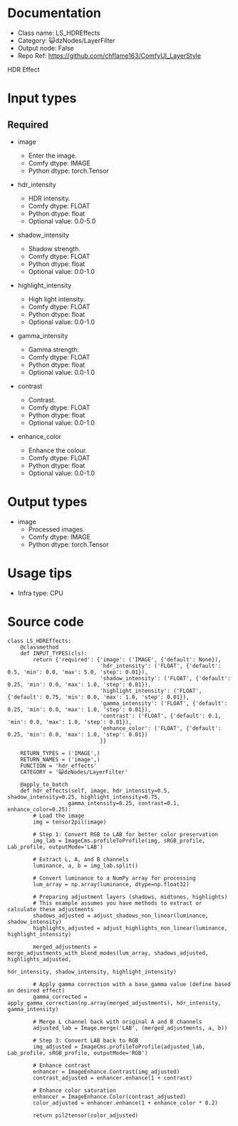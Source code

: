 # Documentation
- Class name: LS_HDREffects
- Category: 😺dzNodes/LayerFilter
- Output node: False
- Repo Ref: https://github.com/chflame163/ComfyUI_LayerStyle

HDR Effect

# Input types
## Required

- image
    - Enter the image.
    - Comfy dtype: IMAGE
    - Python dtype: torch.Tensor

- hdr_intensity
    - HDR intensity.
    - Comfy dtype: FLOAT
    - Python dtype: float
    - Optional value: 0.0-5.0

- shadow_intensity
    - Shadow strength.
    - Comfy dtype: FLOAT
    - Python dtype: float
    - Optional value: 0.0-1.0

- highlight_intensity
    - High light intensity.
    - Comfy dtype: FLOAT
    - Python dtype: float
    - Optional value: 0.0-1.0

- gamma_intensity
    - Gamma strength.
    - Comfy dtype: FLOAT
    - Python dtype: float
    - Optional value: 0.0-1.0

- contrast
    - Contrast.
    - Comfy dtype: FLOAT
    - Python dtype: float
    - Optional value: 0.0-1.0

- enhance_color
    - Enhance the colour.
    - Comfy dtype: FLOAT
    - Python dtype: float
    - Optional value: 0.0-1.0


# Output types

- image
    - Processed images.
    - Comfy dtype: IMAGE
    - Python dtype: torch.Tensor

# Usage tips
- Infra type: CPU

# Source code
```
class LS_HDREffects:
    @classmethod
    def INPUT_TYPES(cls):
        return {'required': {'image': ('IMAGE', {'default': None}),
                             'hdr_intensity': ('FLOAT', {'default': 0.5, 'min': 0.0, 'max': 5.0, 'step': 0.01}),
                             'shadow_intensity': ('FLOAT', {'default': 0.25, 'min': 0.0, 'max': 1.0, 'step': 0.01}),
                             'highlight_intensity': ('FLOAT', {'default': 0.75, 'min': 0.0, 'max': 1.0, 'step': 0.01}),
                             'gamma_intensity': ('FLOAT', {'default': 0.25, 'min': 0.0, 'max': 1.0, 'step': 0.01}),
                             'contrast': ('FLOAT', {'default': 0.1, 'min': 0.0, 'max': 1.0, 'step': 0.01}),
                             'enhance_color': ('FLOAT', {'default': 0.25, 'min': 0.0, 'max': 1.0, 'step': 0.01})
                             }}

    RETURN_TYPES = ('IMAGE',)
    RETURN_NAMES = ('image',)
    FUNCTION = 'hdr_effects'
    CATEGORY = '😺dzNodes/LayerFilter'

    @apply_to_batch
    def hdr_effects(self, image, hdr_intensity=0.5, shadow_intensity=0.25, highlight_intensity=0.75,
                   gamma_intensity=0.25, contrast=0.1, enhance_color=0.25):
        # Load the image
        img = tensor2pil(image)

        # Step 1: Convert RGB to LAB for better color preservation
        img_lab = ImageCms.profileToProfile(img, sRGB_profile, Lab_profile, outputMode='LAB')

        # Extract L, A, and B channels
        luminance, a, b = img_lab.split()

        # Convert luminance to a NumPy array for processing
        lum_array = np.array(luminance, dtype=np.float32)

        # Preparing adjustment layers (shadows, midtones, highlights)
        # This example assumes you have methods to extract or calculate these adjustments
        shadows_adjusted = adjust_shadows_non_linear(luminance, shadow_intensity)
        highlights_adjusted = adjust_highlights_non_linear(luminance, highlight_intensity)

        merged_adjustments = merge_adjustments_with_blend_modes(lum_array, shadows_adjusted, highlights_adjusted,
                                                                hdr_intensity, shadow_intensity, highlight_intensity)

        # Apply gamma correction with a base_gamma value (define based on desired effect)
        gamma_corrected = apply_gamma_correction(np.array(merged_adjustments), hdr_intensity, gamma_intensity)

        # Merge L channel back with original A and B channels
        adjusted_lab = Image.merge('LAB', (merged_adjustments, a, b))

        # Step 3: Convert LAB back to RGB
        img_adjusted = ImageCms.profileToProfile(adjusted_lab, Lab_profile, sRGB_profile, outputMode='RGB')

        # Enhance contrast
        enhancer = ImageEnhance.Contrast(img_adjusted)
        contrast_adjusted = enhancer.enhance(1 + contrast)

        # Enhance color saturation
        enhancer = ImageEnhance.Color(contrast_adjusted)
        color_adjusted = enhancer.enhance(1 + enhance_color * 0.2)

        return pil2tensor(color_adjusted)
```